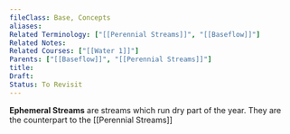 ```yaml
---
fileClass: Base, Concepts
aliases: 
Related Terminology: ["[[Perennial Streams]]", "[[Baseflow]]"]
Related Notes: 
Related Courses: ["[[Water 1]]"]
Parents: ["[[Baseflow]]", "[[Perennial Streams]]"]
title: 
Draft: 
Status: To Revisit
---
```

**Ephemeral Streams** are streams which run dry part of the year. They are the counterpart to the [[Perennial Streams]]